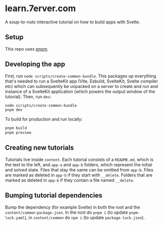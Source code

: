 # learn.7erver.com

A soup-to-nuts interactive tutorial on how to build apps with Svelte.

## Setup

This repo uses [pnpm](https://pnpm.io/).

## Developing the app

First, run `node scripts/create-common-bundle`. This packages up everything that's needed to run a SvelteKit app (Vite, Esbuild, SvelteKit, Svelte compiler etc) which can subsequently be unpacked on a server to create and run and instance of a SvelteKit application (which powers the output window of the tutorial). Then, run `dev`:

```bash
node scripts/create-common-bundle
pnpm dev
```

To build for production and run locally:

```bash
pnpm build
pnpm preview
```

## Creating new tutorials

Tutorials live inside `content`. Each tutorial consists of a `README.md`, which is the text to the left, and `app-a` and `app-b` folders, which represent the initial and solved state. Files that stay the same can be omitted from `app-b`. Files are marked as deleted in `app-b` if they start with `__delete`. Folders that are marked as deleted in `app-b` if they contain a file named `__delete`.

## Bumping tutorial dependencies

Bump the dependency (for example Svelte) in both the root and the `content/common` `package.json`. In the root do `pnpm i` (to update `pnpm-lock.yaml`), in `content/common` do `npm i` (to update `package-lock.json`).